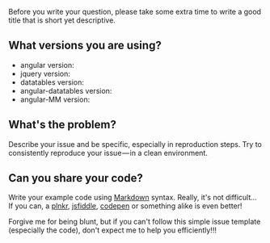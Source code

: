 Before you write your question, please take some extra time to write a good title that is short yet descriptive.

## What versions you are using?

- angular version: 
- jquery version: 
- datatables version: 
- angular-datatables version: 
- angular-MM version: 

## What's the problem?

Describe your issue and be specific, especially in reproduction steps.
Try to consistently reproduce your issue — in a clean environment.

## Can you share your code?

Write your example code using [Markdown](https://help.github.com/articles/github-flavored-markdown) syntax. Really, it's not difficult...
If you can, a [plnkr](http://plnkr.co/), [jsfiddle](https://jsfiddle.net/), [codepen](http://codepen.io/) or something alike is even better!

Forgive me for being blunt, but if you can't follow this simple issue template (especially the code), don't expect me to help you efficiently!!! 
